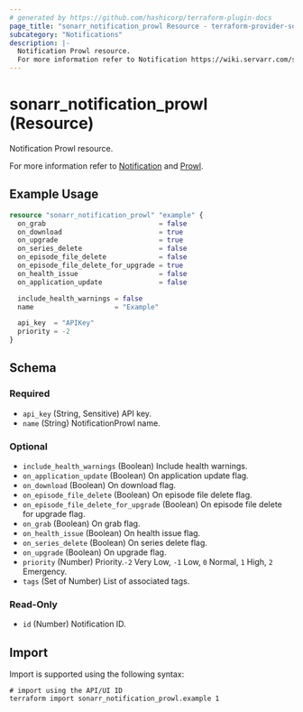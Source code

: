 ```yaml
---
# generated by https://github.com/hashicorp/terraform-plugin-docs
page_title: "sonarr_notification_prowl Resource - terraform-provider-sonarr"
subcategory: "Notifications"
description: |-
  Notification Prowl resource.
  For more information refer to Notification https://wiki.servarr.com/sonarr/settings#connect and Prowl https://wiki.servarr.com/sonarr/supported#prowl.
---
```


# sonarr_notification_prowl (Resource)

<!-- subcategory:Notifications -->Notification Prowl resource.
For more information refer to [Notification](https://wiki.servarr.com/sonarr/settings#connect) and [Prowl](https://wiki.servarr.com/sonarr/supported#prowl).

## Example Usage

```terraform
resource "sonarr_notification_prowl" "example" {
  on_grab                            = false
  on_download                        = true
  on_upgrade                         = true
  on_series_delete                   = false
  on_episode_file_delete             = false
  on_episode_file_delete_for_upgrade = true
  on_health_issue                    = false
  on_application_update              = false

  include_health_warnings = false
  name                    = "Example"

  api_key  = "APIKey"
  priority = -2
}
```

<!-- schema generated by tfplugindocs -->
## Schema

### Required

- `api_key` (String, Sensitive) API key.
- `name` (String) NotificationProwl name.

### Optional

- `include_health_warnings` (Boolean) Include health warnings.
- `on_application_update` (Boolean) On application update flag.
- `on_download` (Boolean) On download flag.
- `on_episode_file_delete` (Boolean) On episode file delete flag.
- `on_episode_file_delete_for_upgrade` (Boolean) On episode file delete for upgrade flag.
- `on_grab` (Boolean) On grab flag.
- `on_health_issue` (Boolean) On health issue flag.
- `on_series_delete` (Boolean) On series delete flag.
- `on_upgrade` (Boolean) On upgrade flag.
- `priority` (Number) Priority.`-2` Very Low, `-1` Low, `0` Normal, `1` High, `2` Emergency.
- `tags` (Set of Number) List of associated tags.

### Read-Only

- `id` (Number) Notification ID.

## Import

Import is supported using the following syntax:

```shell
# import using the API/UI ID
terraform import sonarr_notification_prowl.example 1
```

